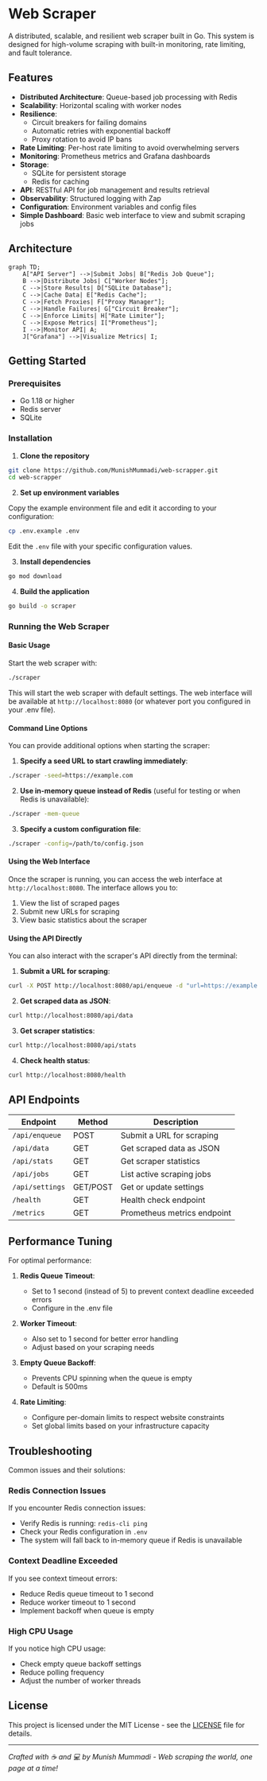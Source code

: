 # Web Scraper

A distributed, scalable, and resilient web scraper built in Go. This system is designed for high-volume scraping with built-in monitoring, rate limiting, and fault tolerance.

## Features

- **Distributed Architecture**: Queue-based job processing with Redis
- **Scalability**: Horizontal scaling with worker nodes
- **Resilience**:
  - Circuit breakers for failing domains
  - Automatic retries with exponential backoff
  - Proxy rotation to avoid IP bans
- **Rate Limiting**: Per-host rate limiting to avoid overwhelming servers
- **Monitoring**: Prometheus metrics and Grafana dashboards
- **Storage**:
  - SQLite for persistent storage
  - Redis for caching
- **API**: RESTful API for job management and results retrieval
- **Observability**: Structured logging with Zap
- **Configuration**: Environment variables and config files
- **Simple Dashboard**: Basic web interface to view and submit scraping jobs

## Architecture

```mermaid
graph TD;
    A["API Server"] -->|Submit Jobs| B["Redis Job Queue"];
    B -->|Distribute Jobs| C["Worker Nodes"];
    C -->|Store Results| D["SQLite Database"];
    C -->|Cache Data| E["Redis Cache"];
    C -->|Fetch Proxies| F["Proxy Manager"];
    C -->|Handle Failures| G["Circuit Breaker"];
    C -->|Enforce Limits| H["Rate Limiter"];
    C -->|Expose Metrics| I["Prometheus"];
    I -->|Monitor API| A;
    J["Grafana"] -->|Visualize Metrics| I;
```

## Getting Started

### Prerequisites

- Go 1.18 or higher
- Redis server
- SQLite

### Installation

1. **Clone the repository**

```bash
git clone https://github.com/MunishMummadi/web-scrapper.git
cd web-scrapper
```

2. **Set up environment variables**

Copy the example environment file and edit it according to your configuration:

```bash
cp .env.example .env
```

Edit the `.env` file with your specific configuration values.

3. **Install dependencies**

```bash
go mod download
```

4. **Build the application**

```bash
go build -o scraper
```

### Running the Web Scraper

#### Basic Usage

Start the web scraper with:

```bash
./scraper
```

This will start the web scraper with default settings. The web interface will be available at `http://localhost:8080` (or whatever port you configured in your .env file).

#### Command Line Options

You can provide additional options when starting the scraper:

1. **Specify a seed URL to start crawling immediately**:

```bash
./scraper -seed=https://example.com
```

2. **Use in-memory queue instead of Redis** (useful for testing or when Redis is unavailable):

```bash
./scraper -mem-queue
```

3. **Specify a custom configuration file**:

```bash
./scraper -config=/path/to/config.json
```

#### Using the Web Interface

Once the scraper is running, you can access the web interface at `http://localhost:8080`. The interface allows you to:

1. View the list of scraped pages
2. Submit new URLs for scraping
3. View basic statistics about the scraper

#### Using the API Directly

You can also interact with the scraper's API directly from the terminal:

1. **Submit a URL for scraping**:

```bash
curl -X POST http://localhost:8080/api/enqueue -d "url=https://example.com"
```

2. **Get scraped data as JSON**:

```bash
curl http://localhost:8080/api/data
```

3. **Get scraper statistics**:

```bash
curl http://localhost:8080/api/stats
```

4. **Check health status**:

```bash
curl http://localhost:8080/health
```

## API Endpoints

| Endpoint | Method | Description |
|----------|--------|-------------|
| `/api/enqueue` | POST | Submit a URL for scraping |
| `/api/data` | GET | Get scraped data as JSON |
| `/api/stats` | GET | Get scraper statistics |
| `/api/jobs` | GET | List active scraping jobs |
| `/api/settings` | GET/POST | Get or update settings |
| `/health` | GET | Health check endpoint |
| `/metrics` | GET | Prometheus metrics endpoint |

## Performance Tuning

For optimal performance:

1. **Redis Queue Timeout**: 
   - Set to 1 second (instead of 5) to prevent context deadline exceeded errors
   - Configure in the .env file

2. **Worker Timeout**:
   - Also set to 1 second for better error handling
   - Adjust based on your scraping needs

3. **Empty Queue Backoff**:
   - Prevents CPU spinning when the queue is empty
   - Default is 500ms

4. **Rate Limiting**:
   - Configure per-domain limits to respect website constraints
   - Set global limits based on your infrastructure capacity

## Troubleshooting

Common issues and their solutions:

### Redis Connection Issues

If you encounter Redis connection issues:
- Verify Redis is running: `redis-cli ping`
- Check your Redis configuration in `.env`
- The system will fall back to in-memory queue if Redis is unavailable

### Context Deadline Exceeded

If you see context timeout errors:
- Reduce Redis queue timeout to 1 second
- Reduce worker timeout to 1 second
- Implement backoff when queue is empty

### High CPU Usage

If you notice high CPU usage:
- Check empty queue backoff settings
- Reduce polling frequency
- Adjust the number of worker threads

## License

This project is licensed under the MIT License - see the [LICENSE](LICENSE) file for details.

---

*Crafted with ☕ and 💻 by Munish Mummadi - Web scraping the world, one page at a time!*
